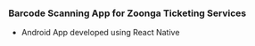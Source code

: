 ### Barcode Scanning App for Zoonga Ticketing Services  ###

- Android App developed using React Native
